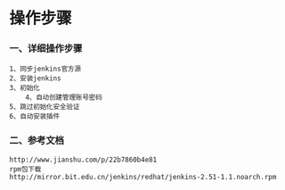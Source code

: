 操作步骤
========

### 一、详细操作步骤

	1、同步jenkins官方源
	2、安装jenkins
	3、初始化
        4、自动创建管理账号密码
	5、跳过初始化安全验证
	6、自动安装插件


### 二、参考文档

	http://www.jianshu.com/p/22b7860b4e81
	rpm包下载
	http://mirror.bit.edu.cn/jenkins/redhat/jenkins-2.51-1.1.noarch.rpm
